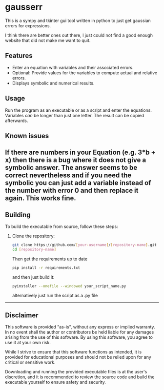 # gausserr
This is a sympy and tkinter gui tool written in python to just get gaussian errors for expressions. 

I think there are better ones out there, I just could not find a good enough website that did not make me want to quit.

## Features

- Enter an equation with variables and their associated errors.
- Optional: Provide values for the variables to compute actual and relative errors.
- Displays symbolic and numerical results.

## Usage
Run the program as an executable or as a script and enter the equations. Variables _can_ be longer than just one letter.
The result can be copied afterwards.

## Known issues
If there are numbers in your Equation (e.g. 3*b + x) then there is a bug where it does not give a symbolic answer. The answer seems to be correct nevertheless and if you need the symbolic you can just add a variable instead of the number with error 0 and then replace it again. This works fine.
---
## Building

To build the executable from source, follow these steps:

1. Clone the repository:
   ```bash
   git clone https://github.com/[your-username]/[repository-name].git
   cd [repository-name]
   ```
   Then get the requirements up to date
   ```bash
   pip install -r requirements.txt
   ```
   and then just build it:
   ```bash
   pyinstaller --onefile --windowed your_script_name.py
   ```

   alternatively just run the script as a .py file


---
## Disclaimer

This software is provided "as-is", without any express or implied warranty. In no event shall the author or contributors be held liable for any damages arising from the use of this software. By using this software, you agree to use it at your own risk.

While I strive to ensure that this software functions as intended, it is provided for educational purposes and should not be relied upon for any critical or sensitive work.

Downloading and running the provided executable files is at the user's discretion, and it is recommended to review the source code and build the executable yourself to ensure safety and security.
